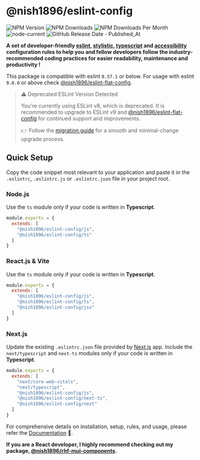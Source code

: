 # @nish1896/eslint-config

![NPM Version](https://img.shields.io/npm/v/%40nish1896%2Feslint-config)
![NPM Downloads](https://img.shields.io/npm/dt/%40nish1896%2Feslint-config)
![NPM Downloads Per Month](https://img.shields.io/npm/dm/%40nish1896%2Feslint-config?color=%23e0e063)
![node-current](https://img.shields.io/node/v/%40nish1896%2Feslint-config?color=%23e86267)
![GitHub Release Date - Published_At](https://img.shields.io/github/release-date/nishkohli96/eslint-config)

**A set of developer-friendly [eslint](https://eslint.org/), [stylistic](https://eslint.style/), [typescript](https://www.typescriptlang.org/) and [accessibility](https://developer.mozilla.org/en-US/docs/Learn/Accessibility/What_is_accessibility) configuration rules to help you and fellow developers follow the industry-recommended coding practices for easier readability, maintenance and productivity !**

This package is compatible with eslint `8.57.1` or below. For usage with eslint `9.0.0` or above check [@nish1896/eslint-flat-config](https://www.npmjs.com/package/@nish1896/eslint-flat-config).

> ⚠️ Deprecated ESLint Version Detected
>
> You're currently using ESLint v8, which is deprecated. It is recommended to upgrade to ESLint v9 and [@nish1896/eslint-flat-config](https://www.npmjs.com/package/@nish1896/eslint-flat-config) for continued support and improvements.
>
> 👉 Follow the [migration guide](https://nish1896-eslint-config.vercel.app/migration/eslint-8_to_9) for a smooth and minimal-change upgrade process.

## Quick Setup

Copy the code snippet most relevant to your application and paste it in the `.eslintrc`, `.eslintrc.js` or `.eslintrc.json` file in your project root.

### Node.js

Use the `ts` module only if your code is written in **Typescript**.

```js
module.exports = {
  extends: [
    "@nish1896/eslint-config/js",
    "@nish1896/eslint-config/ts"
  ]
}
```
### React.js & Vite

Use the `ts` module only if your code is written in **Typescript**.

```js
module.exports = {
  extends: [
    "@nish1896/eslint-config/js",
    "@nish1896/eslint-config/ts",
    "@nish1896/eslint-config/jsx"
  ]
}
```
### Next.js

Update the existing `.eslintrc.json` file provided by [Next.js](https://nextjs.org/) app. Include the `next/typescript` and `next-ts` modules only if your code is written in **Typescript**.

```js
module.exports = {
  extends: [
    "next/core-web-vitals",
    "next/typescript",
    "@nish1896/eslint-config/js",
    "@nish1896/eslint-config/next-ts",
    "@nish1896/eslint-config/next"
  ]
}
```

For comprehensive details on installation, setup, rules, and usage, please refer the [Documentation](https://nish1896-eslint-config.vercel.app/introduction) 📖.

**If you are a React developer, I highly recommend checking out my package, [@nish1896/rhf-mui-components](https://www.npmjs.com/package/@nish1896/rhf-mui-components).**
